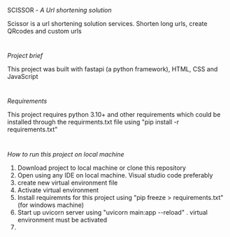 SCISSOR  -  *A Url shortening solution*

Scissor is a url shortening solution services.  Shorten long urls, create QRcodes and custom urls 
#
*Project brief*

This project was built with fastapi (a python framework), HTML, CSS and JavaScript
#
*Requirements*

This project requires python 3.10+ and other requirements which could be installed through the requirments.txt file using "pip install -r requirements.txt"
#
*How to run this project on local machine*
1. Download project to local machine or clone this repository
2. Open using any IDE on local machine. Visual studio code preferably
3. create new virtual environment file
4. Activate virtual environment
5. Install requiremnts for this project using "pip freeze > requirements.txt" (for windows machine)
6. Start up uvicorn server using "uvicorn main:app --reload" .  virtual environment must be activated
7. 

